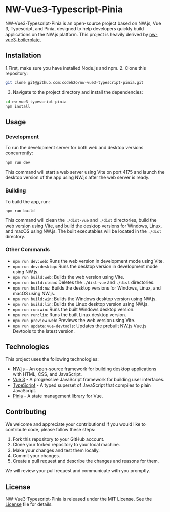 # NW-Vue3-Typescript-Pinia
NW-Vue3-Typescript-Pinia is an open-source project based on NW.js, Vue 3, Typescript, and Pinia, designed to help developers quickly build applications on the NW.js platform.
This project is heavily derived by [nw-vue3-boilerplate.](https://github.com/nwutils/nw-vue3-boilerplate) 
## Installation
1.First, make sure you have installed Node.js and npm.
2. Clone this repository:
```bash
git clone git@github.com:codeh2o/nw-vue3-typescript-pinia.git
```

3. Navigate to the project directory and install the dependencies:
```bash
cd nw-vue3-typescript-pinia
npm install
```

## Usage
### Development
To run the development server for both web and desktop versions concurrently:
```bash
npm run dev
```

This command will start a web server using Vite on port 4175 and launch the desktop version of the app using NW.js after the web server is ready.

### Building
To build the app, run:
```
npm run build
```

This command will clean the `./dist-vue` and `./dist` directories, build the web version using Vite, and build the desktop versions for Windows, Linux, and macOS using NW.js. The built executables will be located in the `./dist` directory.

### Other Commands
- `npm run dev:web`: Runs the web version in development mode using Vite.
- `npm run dev:desktop`: Runs the desktop version in development mode using NW.js.
- `npm run build:web`: Builds the web version using Vite.
- `npm run build:clean`: Deletes the `./dist-vue` and `./dist` directories.
- `npm run build:nw`: Builds the desktop versions for Windows, Linux, and macOS using NW.js.
- `npm run build:win`: Builds the Windows desktop version using NW.js.
- `npm run build:lin`: Builds the Linux desktop version using NW.js.
- `npm run run:win`: Runs the built Windows desktop version.
- `npm run run:lin`: Runs the built Linux desktop version.
- `npm run preview:web`: Previews the web version using Vite.
- `npm run update:vue-devtools`: Updates the prebuilt NW.js Vue.js Devtools to the latest version.


## Technologies

This project uses the following technologies:

- [NW.js](https://nwjs.io/) - An open-source framework for building desktop applications with HTML, CSS, and JavaScript.
- [Vue 3](https://v3.vuejs.org/) - A progressive JavaScript framework for building user interfaces.
- [TypeScript](https://www.typescriptlang.org/) - A typed superset of JavaScript that compiles to plain JavaScript.
- [Pinia](https://pinia.esm.dev/) - A state management library for Vue.
## Contributing

We welcome and appreciate your contributions! If you would like to contribute code, please follow these steps:

1. Fork this repository to your GitHub account.
2. Clone your forked repository to your local machine.
3. Make your changes and test them locally.
4. Commit your changes.
5. Create a pull request and describe the changes and reasons for them.

We will review your pull request and communicate with you promptly.


## License
NW-Vue3-Typescript-Pinia is released under the MIT License. See the [License](https://chat.openai.com/chat/LICENSE) file for details.
